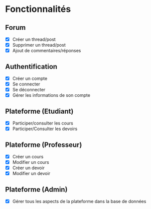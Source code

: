 # Fonctionnalités

## Forum

- [x] Créer un thread/post
- [x] Supprimer un thread/post
- [x] Ajout de commentaires/réponses

## Authentification

- [x] Créer un compte
- [x] Se connecter
- [x] Se déconnecter
- [x] Gérer les informations de son compte

## Plateforme (Etudiant)

- [x] Participer/consulter les cours
- [x] Participer/Consulter les devoirs

## Plateforme (Professeur)

- [x] Créer un cours
- [x] Modifier un cours
- [x] Créer un devoir
- [x] Modifier un devoir

## Plateforme (Admin)

- [x] Gérer tous les aspects de la plateforme dans la base de données
